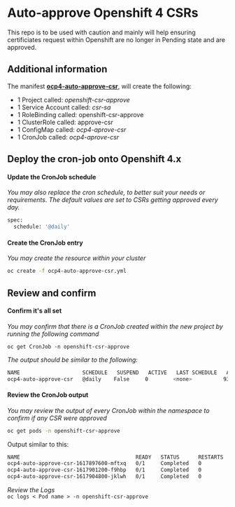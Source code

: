 # Auto-approve Openshift 4 CSRs

This repo is to be used with caution and mainly will help ensuring certificiates request within Openshift are no longer in Pending state and are approved.  

## Additional information  
The manifest **[ocp4-auto-approve-csr](./ocp4-auto-approve-csr.yml)**, will create the following:  
- 1 Project called: *openshift-csr-approve*  
- 1 Service Account called: *csr-sa*  
- 1 RoleBinding called: openshift-csr-approve  
- 1 ClusterRole called: approve-csr
- 1 ConfigMap called: *ocp4-aprove-csr*  
- 1 CronJob called: *ocp4-aprove-csr*  

## Deploy the cron-job onto Openshift 4.x

#### Update the CronJob schedule
*You may also replace the cron schedule, to better suit your needs or requirements. The default values are set to CSRs getting approved every day.*  

```sh
spec:
  schedule: '@daily'
```
#### Create the CronJob entry

*You may create the resource within your cluster*  

```sh
oc create -f ocp4-auto-approve-csr.yml
```

## Review and confirm

#### Confirm it's all set

*You may confirm that there is a CronJob created within the new project by running the following command*  

`oc get CronJob -n openshift-csr-approve` 

*The output should be similar to the following:*  

```sh
NAME                    SCHEDULE   SUSPEND   ACTIVE   LAST SCHEDULE   AGE
ocp4-auto-approve-csr   @daily    False     0        <none>          93s
```

#### Review the CronJob output

*You may review the output of every CronJob within the namespace to confirm if any CSR were approved*

```sh
oc get pods -n openshift-csr-approve
```

Output similar to this:  

```sh
NAME                                     READY   STATUS      RESTARTS   AGE
ocp4-auto-approve-csr-1617897600-mftxq   0/1     Completed   0          125m
ocp4-auto-approve-csr-1617901200-f9hbp   0/1     Completed   0          65m
ocp4-auto-approve-csr-1617904800-jklwh   0/1     Completed   0          5m40s
```

*Review the Logs*  
`oc logs < Pod name > -n openshift-csr-approve`  